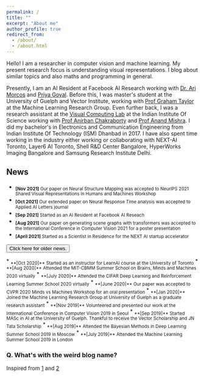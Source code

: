 ```yaml
---
permalink: /
title: ""
excerpt: "About me"
author_profile: true
redirect_from: 
  - /about/
  - /about.html
---
```


Hello! I am a researcher in computer vision and machine learning. My present research focus is understanding visual representations. I blog about similar topics and also maths and programming in general.

Presently, I am an AI Resident at Facebook AI Research working with [Dr. Ari Morcos](http://www.arimorcos.com/) and [Priya Goyal](https://research.fb.com/people/goyal-priya/). Before this, I was master's student at the University of Guelph and Vector Institute, working with [Prof Graham Taylor](https://www.gwtaylor.ca/) at the Machine Learning Research Group. Even further back, I was a research assistant at the [Visual Computing Lab](http://visual-computing.in/home/) at the Indian Institute Of Science working with [Prof Anirban Chakraborty](http://visual-computing.in/wp-content/uploads/2017/08/anirban-chakraborty.html) and [Prof Anand Mishra](https://anandmishra22.github.io/). I did my bachelor's in Electronics and Communication Engineering from Indian Institute Of Technology (ISM) Dhanbad in 2017. I have also spent time working in the industry either working or collaborating with NEXT-AI Toronto, Layer6 AI Toronto, Shell R&D Center Bangalore, HyperWorks Imaging Bangalore and Samsung Research Institute Delhi. 

## News

* <sub>**[Nov 2021]** Our paper on Neural Structure Mapping was accepted to NeurIPS 2021 Shared Visual Representations in Humans and Machines Workshop</sub>
* <sub>**[Oct 2021]** Our extended paper on Neural Response Time analysis was accepted to Applied AI Letters journal</sub> 
* <sub>**[Sep 2021]** Started as an AI Resident at Facebook AI Reseach</sub> 
* <sub>**[Aug 2021]** Our paper on generating scene graphs with transformers was accepted to the International Conference in Computer Vision 2021 for a poster presentation</sub>  
* <sub>**[April 2021]** Started as a Scientist in Residence for the NEXT AI startup accelerator</sub>

<button class="collapsible" id="yaml">Click here for older news.</button>

<div class="content" id="yamldata" markdown="1">
  * <sub>**[Oct 2020]** Started as an instructor for LearnAI course at the University of Toronto</sub>
  * <sub>**[Aug 2020]** Attended the MIT-CBMM Summer School on Brains, Minds and Machines 2020 virtually</sub>
  * <sub>**[July 2020]** Attended the CIFAR Deep Learning and Reinforcement Learning Summer School 2020 virtually</sub> 
  * <sub>**[June 2020]** Our paper was accepted to CVPR 2020 Minds vs Machines Workshop for an oral presentation</sub>  
  * <sub>**[Jan 2020]** Joined the Machine Learning Research Group at University of Guelph as a graduate research assistant</sub>  
  * <sub>**[Nov 2019]** Volunteered and presented our work at the International Conference in Computer Vision 2019 in Seoul</sub>  
  * <sub>**[Sep 2019]** Started MASc in AI at the University of Guelph. Thankful to receive the Vector Scholarship and JN Tata Scholarship</sub>   
  * <sub>**[Aug 2019]** Attended the Bayesian Methods in Deep Learning Summer School 2019 in Moscow</sub>  
  * <sub>**[July 2019]** Attended the Machine Learning Summer School 2019 in London</sub>   
</div>


### Q. What's with the weird blog name?

Inspired from [1](https://en.wikipedia.org/wiki/N.Y._State_of_Mind) and [2](https://en.wikipedia.org/wiki/Empire_State_of_Mind)
